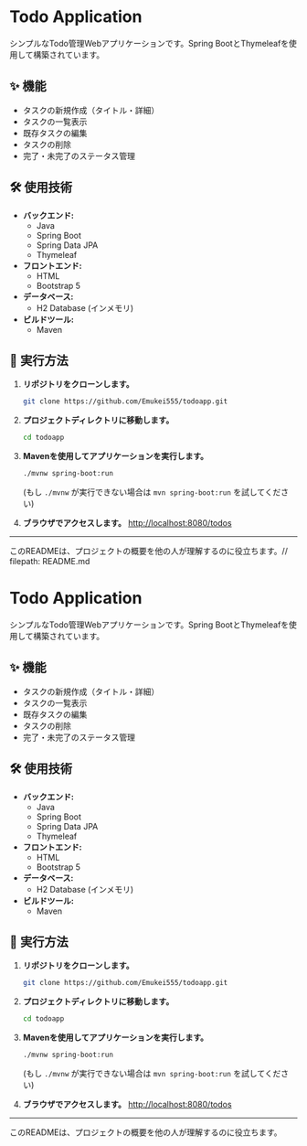 # Todo Application

シンプルなTodo管理Webアプリケーションです。Spring BootとThymeleafを使用して構築されています。

## ✨ 機能

-   タスクの新規作成（タイトル・詳細）
-   タスクの一覧表示
-   既存タスクの編集
-   タスクの削除
-   完了・未完了のステータス管理

## 🛠️ 使用技術

-   **バックエンド:**
    -   Java
    -   Spring Boot
    -   Spring Data JPA
    -   Thymeleaf
-   **フロントエンド:**
    -   HTML
    -   Bootstrap 5
-   **データベース:**
    -   H2 Database (インメモリ)
-   **ビルドツール:**
    -   Maven

## 🚀 実行方法

1.  **リポジトリをクローンします。**
    ```bash
    git clone https://github.com/Emukei555/todoapp.git
    ```

2.  **プロジェクトディレクトリに移動します。**
    ```bash
    cd todoapp
    ```

3.  **Mavenを使用してアプリケーションを実行します。**
    ```bash
    ./mvnw spring-boot:run
    ```
    (もし `./mvnw` が実行できない場合は `mvn spring-boot:run` を試してください)

4.  **ブラウザでアクセスします。**
    [http://localhost:8080/todos](http://localhost:8080/todos)

---
このREADMEは、プロジェクトの概要を他の人が理解するのに役立ちます。// filepath: README.md
# Todo Application

シンプルなTodo管理Webアプリケーションです。Spring BootとThymeleafを使用して構築されています。

## ✨ 機能

-   タスクの新規作成（タイトル・詳細）
-   タスクの一覧表示
-   既存タスクの編集
-   タスクの削除
-   完了・未完了のステータス管理

## 🛠️ 使用技術

-   **バックエンド:**
    -   Java
    -   Spring Boot
    -   Spring Data JPA
    -   Thymeleaf
-   **フロントエンド:**
    -   HTML
    -   Bootstrap 5
-   **データベース:**
    -   H2 Database (インメモリ)
-   **ビルドツール:**
    -   Maven

## 🚀 実行方法

1.  **リポジトリをクローンします。**
    ```bash
    git clone https://github.com/Emukei555/todoapp.git
    ```

2.  **プロジェクトディレクトリに移動します。**
    ```bash
    cd todoapp
    ```

3.  **Mavenを使用してアプリケーションを実行します。**
    ```bash
    ./mvnw spring-boot:run
    ```
    (もし `./mvnw` が実行できない場合は `mvn spring-boot:run` を試してください)

4.  **ブラウザでアクセスします。**
    [http://localhost:8080/todos](http://localhost:8080/todos)

---
このREADMEは、プロジェクトの概要を他の人が理解するのに役立ちます。
